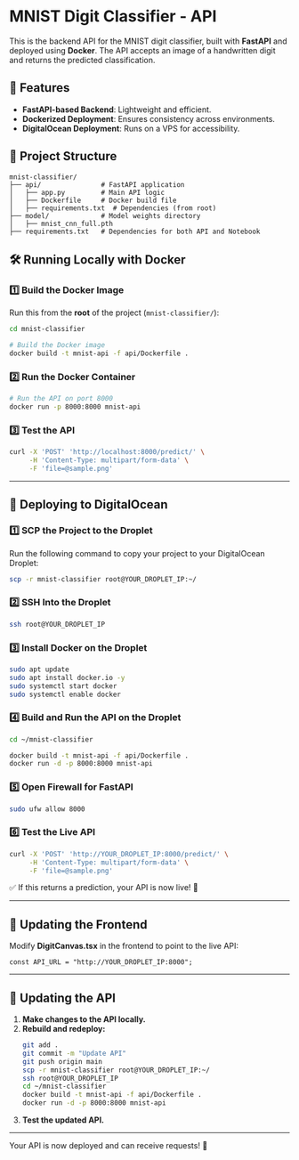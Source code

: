 # MNIST Digit Classifier - API

This is the backend API for the MNIST digit classifier, built with **FastAPI** and deployed using **Docker**. The API accepts an image of a handwritten digit and returns the predicted classification.

## 🚀 Features
- **FastAPI-based Backend**: Lightweight and efficient.
- **Dockerized Deployment**: Ensures consistency across environments.
- **DigitalOcean Deployment**: Runs on a VPS for accessibility.

## 📂 Project Structure
```
mnist-classifier/
├── api/               # FastAPI application
│   ├── app.py         # Main API logic
│   ├── Dockerfile     # Docker build file
│   ├── requirements.txt  # Dependencies (from root)
├── model/             # Model weights directory
│   ├── mnist_cnn_full.pth
├── requirements.txt   # Dependencies for both API and Notebook
```

## 🛠️ Running Locally with Docker
### **1️⃣ Build the Docker Image**
Run this from the **root** of the project (`mnist-classifier/`):
```bash
cd mnist-classifier

# Build the Docker image
docker build -t mnist-api -f api/Dockerfile .
```

### **2️⃣ Run the Docker Container**
```bash
# Run the API on port 8000
docker run -p 8000:8000 mnist-api
```

### **3️⃣ Test the API**
```bash
curl -X 'POST' 'http://localhost:8000/predict/' \
     -H 'Content-Type: multipart/form-data' \
     -F 'file=@sample.png'
```

---

## 🚀 Deploying to DigitalOcean
### **1️⃣ SCP the Project to the Droplet**
Run the following command to copy your project to your DigitalOcean Droplet:
```bash
scp -r mnist-classifier root@YOUR_DROPLET_IP:~/
```

### **2️⃣ SSH Into the Droplet**
```bash
ssh root@YOUR_DROPLET_IP
```

### **3️⃣ Install Docker on the Droplet**
```bash
sudo apt update
sudo apt install docker.io -y
sudo systemctl start docker
sudo systemctl enable docker
```

### **4️⃣ Build and Run the API on the Droplet**
```bash
cd ~/mnist-classifier

docker build -t mnist-api -f api/Dockerfile .
docker run -d -p 8000:8000 mnist-api
```

### **5️⃣ Open Firewall for FastAPI**
```bash
sudo ufw allow 8000
```

### **6️⃣ Test the Live API**
```bash
curl -X 'POST' 'http://YOUR_DROPLET_IP:8000/predict/' \
     -H 'Content-Type: multipart/form-data' \
     -F 'file=@sample.png'
```

✅ If this returns a prediction, your API is now live! 🎉

---

## 🔗 Updating the Frontend
Modify **DigitCanvas.tsx** in the frontend to point to the live API:
```tsx
const API_URL = "http://YOUR_DROPLET_IP:8000";
```

---

## 🔧 Updating the API
1. **Make changes to the API locally.**
2. **Rebuild and redeploy:**
   ```bash
   git add .
   git commit -m "Update API"
   git push origin main
   scp -r mnist-classifier root@YOUR_DROPLET_IP:~/
   ssh root@YOUR_DROPLET_IP
   cd ~/mnist-classifier
   docker build -t mnist-api -f api/Dockerfile .
   docker run -d -p 8000:8000 mnist-api
   ```
3. **Test the updated API.**

---

Your API is now deployed and can receive requests! 🚀

